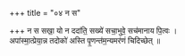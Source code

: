 +++
title = "०४ न स"

+++
न स सखा॒ यो न ददा॑ति॒ सख्ये॑ सचा॒भुवे॒ सच॑मानाय पि॒त्वः ।  
अपा॑स्मा॒त्प्रेया॒न्न तदोको॑ अस्ति पृ॒णन्त॑म॒न्यमर॑णं चिदिच्छेत् ॥